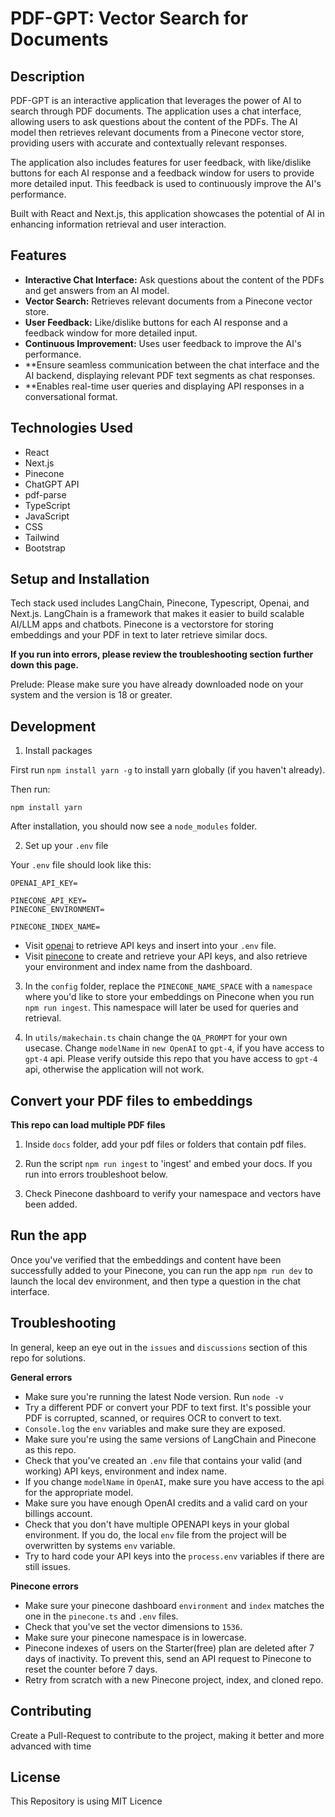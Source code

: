 # PDF-GPT: Vector Search for Documents

## Description

PDF-GPT is an interactive application that leverages the power of AI to search through PDF documents. The application uses a chat interface, allowing users to ask questions about the content of the PDFs. The AI model then retrieves relevant documents from a Pinecone vector store, providing users with accurate and contextually relevant responses.

The application also includes features for user feedback, with like/dislike buttons for each AI response and a feedback window for users to provide more detailed input. This feedback is used to continuously improve the AI's performance.

Built with React and Next.js, this application showcases the potential of AI in enhancing information retrieval and user interaction.

## Features

- **Interactive Chat Interface:** Ask questions about the content of the PDFs and get answers from an AI model.
- **Vector Search:** Retrieves relevant documents from a Pinecone vector store.
- **User Feedback:** Like/dislike buttons for each AI response and a feedback window for more detailed input.
- **Continuous Improvement:** Uses user feedback to improve the AI's performance.
- **Ensure seamless communication between the chat interface and the AI backend, displaying relevant PDF text segments as chat responses.
- **Enables real-time user queries and displaying API responses in a conversational format.

## Technologies Used

- React
- Next.js
- Pinecone
- ChatGPT API
- pdf-parse
- TypeScript
- JavaScript
- CSS
- Tailwind
- Bootstrap

## Setup and Installation

Tech stack used includes LangChain, Pinecone, Typescript, Openai, and Next.js. LangChain is a framework that makes it easier to build scalable AI/LLM apps and chatbots. Pinecone is a vectorstore for storing embeddings and your PDF in text to later retrieve similar docs.

**If you run into errors, please review the troubleshooting section further down this page.**

Prelude: Please make sure you have already downloaded node on your system and the version is 18 or greater.

## Development

1. Install packages

First run `npm install yarn -g` to install yarn globally (if you haven't already).

Then run:

```
npm install yarn
```

After installation, you should now see a `node_modules` folder.

2. Set up your `.env` file

Your `.env` file should look like this:

```
OPENAI_API_KEY=

PINECONE_API_KEY=
PINECONE_ENVIRONMENT=

PINECONE_INDEX_NAME=

```

- Visit [openai](https://help.openai.com/en/articles/4936850-where-do-i-find-my-secret-api-key) to retrieve API keys and insert into your `.env` file.
- Visit [pinecone](https://pinecone.io/) to create and retrieve your API keys, and also retrieve your environment and index name from the dashboard.

3. In the `config` folder, replace the `PINECONE_NAME_SPACE` with a `namespace` where you'd like to store your embeddings on Pinecone when you run `npm run ingest`. This namespace will later be used for queries and retrieval.

4. In `utils/makechain.ts` chain change the `QA_PROMPT` for your own usecase. Change `modelName` in `new OpenAI` to `gpt-4`, if you have access to `gpt-4` api. Please verify outside this repo that you have access to `gpt-4` api, otherwise the application will not work.

## Convert your PDF files to embeddings

**This repo can load multiple PDF files**

1. Inside `docs` folder, add your pdf files or folders that contain pdf files.

2. Run the script `npm run ingest` to 'ingest' and embed your docs. If you run into errors troubleshoot below.

3. Check Pinecone dashboard to verify your namespace and vectors have been added.

## Run the app

Once you've verified that the embeddings and content have been successfully added to your Pinecone, you can run the app `npm run dev` to launch the local dev environment, and then type a question in the chat interface.

## Troubleshooting

In general, keep an eye out in the `issues` and `discussions` section of this repo for solutions.

**General errors**

- Make sure you're running the latest Node version. Run `node -v`
- Try a different PDF or convert your PDF to text first. It's possible your PDF is corrupted, scanned, or requires OCR to convert to text.
- `Console.log` the `env` variables and make sure they are exposed.
- Make sure you're using the same versions of LangChain and Pinecone as this repo.
- Check that you've created an `.env` file that contains your valid (and working) API keys, environment and index name.
- If you change `modelName` in `OpenAI`, make sure you have access to the api for the appropriate model.
- Make sure you have enough OpenAI credits and a valid card on your billings account.
- Check that you don't have multiple OPENAPI keys in your global environment. If you do, the local `env` file from the project will be overwritten by systems `env` variable.
- Try to hard code your API keys into the `process.env` variables if there are still issues.

**Pinecone errors**

- Make sure your pinecone dashboard `environment` and `index` matches the one in the `pinecone.ts` and `.env` files.
- Check that you've set the vector dimensions to `1536`.
- Make sure your pinecone namespace is in lowercase.
- Pinecone indexes of users on the Starter(free) plan are deleted after 7 days of inactivity. To prevent this, send an API request to Pinecone to reset the counter before 7 days.
- Retry from scratch with a new Pinecone project, index, and cloned repo.


## Contributing

Create a Pull-Request to contribute to the project, making it better and more advanced with time

## License

This Repository is using MIT Licence
